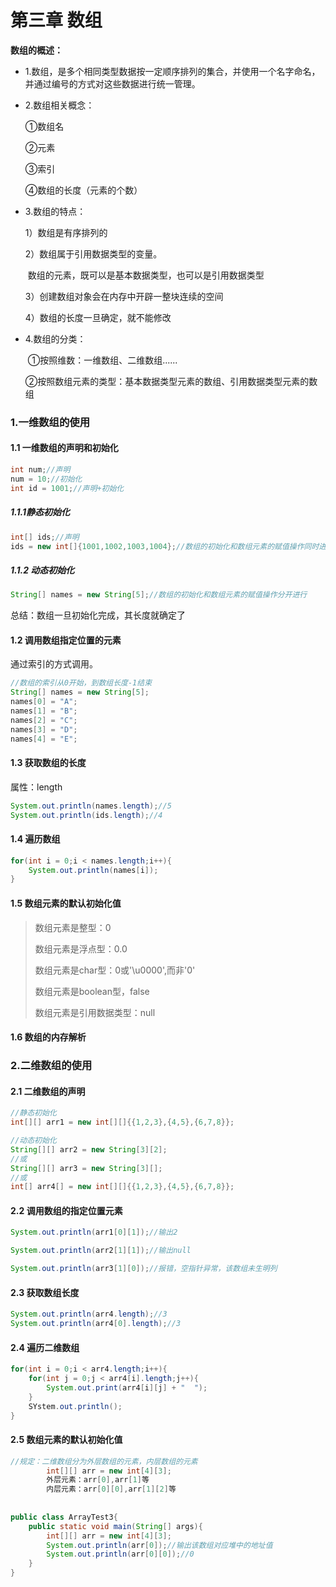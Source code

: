# 第三章 数组

**数组的概述：**

* 1.数组，是多个相同类型数据按一定顺序排列的集合，并使用一个名字命名，并通过编号的方式对这些数据进行统一管理。

* 2.数组相关概念：

  ①数组名

  ②元素

  ③索引

  ④数组的长度（元素的个数）

* 3.数组的特点：

  1）数组是有序排列的

  2）数组属于引用数据类型的变量。

  ​	  数组的元素，既可以是基本数据类型，也可以是引用数据类型

  3）创建数组对象会在内存中开辟一整块连续的空间

  4）数组的长度一旦确定，就不能修改

* 4.数组的分类：

  ​	①按照维数：一维数组、二维数组......

  ​	②按照数组元素的类型：基本数据类型元素的数组、引用数据类型元素的数组

### 1.一维数组的使用

#### 1.1 一维数组的声明和初始化

```java
int num;//声明
num = 10;//初始化
int id = 1001;//声明+初始化
```

##### 1.1.1静态初始化

```java
int[] ids;//声明
ids = new int[]{1001,1002,1003,1004};//数组的初始化和数组元素的赋值操作同时进行
```

##### 1.1.2 动态初始化

```java
String[] names = new String[5];//数组的初始化和数组元素的赋值操作分开进行
```

总结：数组一旦初始化完成，其长度就确定了

#### 1.2 调用数组指定位置的元素

通过索引的方式调用。

```java
//数组的索引从0开始，到数组长度-1结束
String[] names = new String[5];
names[0] = "A";
names[1] = "B";
names[2] = "C";
names[3] = "D";
names[4] = "E";
```

#### 1.3 获取数组的长度

属性：length

```java
System.out.println(names.length);//5
System.out.println(ids.length);//4
```

#### 1.4 遍历数组

```java
for(int i = 0;i < names.length;i++){
    System.out.println(names[i]);
}
```

#### 1.5 数组元素的默认初始化值

> 数组元素是整型：0
>
> 数组元素是浮点型：0.0
>
> 数组元素是char型：0或'\u0000',而非'0'
>
> 数组元素是boolean型，false
>
> 数组元素是引用数据类型：null

#### 1.6 数组的内存解析

### 2.二维数组的使用

#### 2.1 二维数组的声明

```java
//静态初始化
int[][] arr1 = new int[][]{{1,2,3},{4,5},{6,7,8}};

//动态初始化
String[][] arr2 = new String[3][2];
//或
String[][] arr3 = new String[3][];
//或
int[] arr4[] = new int[][]{{1,2,3},{4,5},{6,7,8}};
```

#### 2.2 调用数组的指定位置元素

```java
System.out.println(arr1[0][1]);//输出2

System.out.println(arr2[1][1]);//输出null

System.out.println(arr3[1][0]);//报错，空指针异常，该数组未生明列
```

#### 2.3 获取数组长度

```java
System.out.println(arr4.length);//3
System.out.println(arr4[0].length);//3
```

#### 2.4 遍历二维数组

```java
for(int i = 0;i < arr4.length;i++){
    for(int j = 0;j < arr4[i].length;j++){
		System.out.print(arr4[i][j] + "  ");
    }
    SYstem.out.println();
}
```

#### 2.5 数组元素的默认初始化值

```java
//规定：二维数组分为外层数组的元素，内层数组的元素
		int[][] arr = new int[4][3];
		外层元素：arr[0],arr[1]等
        内层元素：arr[0][0],arr[1][2]等
            
            
public class ArrayTest3{
    public static void main(String[] args){
        int[][] arr = new int[4][3];
        System.out.println(arr[0]);//输出该数组对应堆中的地址值
        System.out.println(arr[0][0]);//0
    }
}
```





















